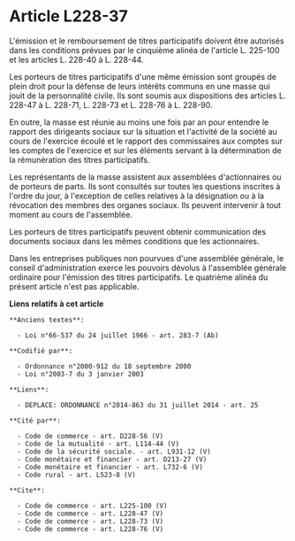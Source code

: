# Article L228-37

L'émission et le remboursement de titres participatifs doivent être autorisés dans les conditions prévues par le cinquième
alinéa de l'article L. 225-100 et les articles L. 228-40 à L. 228-44. 

Les porteurs de titres participatifs d'une même émission sont groupés de plein droit pour la défense de leurs intérêts
communs en une masse qui jouit de la personnalité civile. Ils sont soumis aux dispositions des articles L. 228-47 à L.
228-71, L. 228-73 et L. 228-76 à L. 228-90. 

En outre, la masse est réunie au moins une fois par an pour entendre le rapport des dirigeants sociaux sur la situation et
l'activité de la société au cours de l'exercice écoulé et le rapport des commissaires aux comptes sur les comptes de
l'exercice et sur les éléments servant à la détermination de la rémunération des titres participatifs. 

Les représentants de la masse assistent aux assemblées d'actionnaires ou de porteurs de parts. Ils sont consultés sur toutes
les questions inscrites à l'ordre du jour, à l'exception de celles relatives à la désignation ou à la révocation des membres
des organes sociaux. Ils peuvent intervenir à tout moment au cours de l'assemblée. 

Les porteurs de titres participatifs peuvent obtenir communication des documents sociaux dans les mêmes conditions que les
actionnaires. 

Dans les entreprises publiques non pourvues d'une assemblée générale, le conseil d'administration exerce les pouvoirs dévolus
à l'assemblée générale ordinaire pour l'émission des titres participatifs. Le quatrième alinéa du présent article n'est pas
applicable.

**Liens relatifs à cet article**

	**Anciens textes**:

	  - Loi n°66-537 du 24 juillet 1966 - art. 283-7 (Ab)

	**Codifié par**:

	  - Ordonnance n°2000-912 du 18 septembre 2000
	  - Loi n°2003-7 du 3 janvier 2003

	**Liens**:

	  - DEPLACE: ORDONNANCE n°2014-863 du 31 juillet 2014 - art. 25

	**Cité par**:

	  - Code de commerce - art. D228-56 (V)
	  - Code de la mutualité - art. L114-44 (V)
	  - Code de la sécurité sociale. - art. L931-12 (V)
	  - Code monétaire et financier - art. D213-27 (V)
	  - Code monétaire et financier - art. L732-6 (V)
	  - Code rural - art. L523-8 (V)

	**Cite**:

	  - Code de commerce - art. L225-100 (V)
	  - Code de commerce - art. L228-47 (V)
	  - Code de commerce - art. L228-73 (V)
	  - Code de commerce - art. L228-76 (V)
